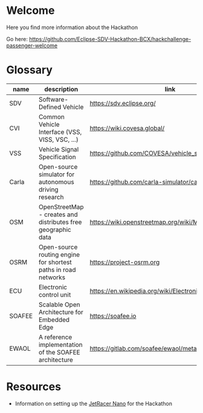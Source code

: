 # Welcome
Here you find more information about the Hackathon

Go here: https://github.com/Eclipse-SDV-Hackathon-BCX/hackchallenge-passenger-welcome

# Glossary
|name|description|link|
|--------------|-----------|------------|
| SDV | Software-Defined Vehicle | https://sdv.eclipse.org/ |
| CVI | Common Vehicle Interface (VSS, VISS, VSC, ...) | https://wiki.covesa.global/ |
| VSS | Vehicle Signal Specification | https://github.com/COVESA/vehicle_signal_specification |
| Carla | Open-source simulator for autonomous driving research | https://github.com/carla-simulator/carla |
| OSM | OpenStreetMap - creates and distributes free geographic data | https://wiki.openstreetmap.org/wiki/Main_Page |
| OSRM | Open-source routing engine for shortest paths in road networks | https://project-osrm.org |
| ECU | Electronic control unit | https://en.wikipedia.org/wiki/Electronic_control_unit |
| SOAFEE | Scalable Open Architecture for Embedded Edge | https://soafee.io |
| EWAOL | A reference implementation of the SOAFEE architecture | https://gitlab.com/soafee/ewaol/meta-ewaol |

# Resources

- Information on setting up the [JetRacer Nano](profile/JetRacer.md) for the Hackathon
